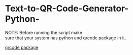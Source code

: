 # Text-to-QR-Code-Generator-Python-

NOTE: Before running the script make <br> sure that your system has python and qrcode package in it.

[qrcode package](https://pypi.org/project/qrcode/)
